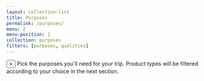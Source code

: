 ```yaml
---
layout: collection-list
title: Purposes
permalink: /purposes/
menu: 2
menu-position: 1
collection: purposes
filters: [purposes, qualities]
---
```

<div class="alert alert-info alert-dismissible" role="alert">
<button type="button" class="close" data-dismiss="alert" aria-label="Close"><span aria-hidden="true">&times;</span></button>
Pick the purposes you'll need for your trip. Product types will be filtered according to your choice in the next section.
</div>
